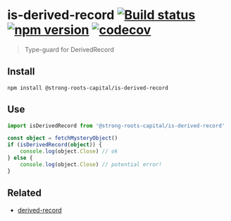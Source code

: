 # is-derived-record [![Build status](https://travis-ci.org/strong-roots-capital/is-derived-record.svg?branch=master)](https://travis-ci.org/strong-roots-capital/is-derived-record) [![npm version](https://img.shields.io/npm/v/@strong-roots-capital/is-derived-record.svg)](https://npmjs.org/package/@strong-roots-capital/is-derived-record) [![codecov](https://codecov.io/gh/strong-roots-capital/is-derived-record/branch/master/graph/badge.svg)](https://codecov.io/gh/strong-roots-capital/is-derived-record)

> Type-guard for DerivedRecord

## Install

``` shell
npm install @strong-roots-capital/is-derived-record
```

## Use

``` typescript
import isDerivedRecord from '@strong-roots-capital/is-derived-record'

const object = fetchMysteryObject()
if (isDerivedRecord(object)) {
    console.log(object.Close) // ok
} else {
    console.log(object.Close) // potential error!
}
```

## Related

- [derived-record](https://github.com/strong-roots-capital/derived-record)
